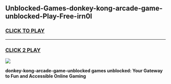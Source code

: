 
## Unblocked-Games-donkey-kong-arcade-game-unblocked-Play-Free-irn0l
<h3>
<a href="https://premium76.site?title=donkey-kong-arcade-game-unblocked&ref=09A">CLICK TO PLAY</a></h3>
<hr>

<h3>
<a href="https://premium76.site?title=donkey-kong-arcade-game-unblocked&ref=09A">CLICK 2 PLAY</a>
  
</h3>

<a href="https://premium76.site?title=donkey-kong-arcade-game-unblocked&ref=09A"><img src="https://clearcache.store/games.png"></a>


**donkey-kong-arcade-game-unblocked games unblocked: Your Gateway to Fun and Accessible Online Gaming**
